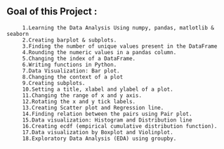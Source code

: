 ## Goal of this Project : 
         1.Learning the Data Analysis Using numpy, pandas, matlotlib & seaborn
         2.Creating barplot & subplots.
         3.Finding the number of unique values present in the DataFrame 
         4.Rounding the numeric values in a pandas column. 
         5.Changing the index of a DataFrame. 
         6.Writing functions in Python. 
         7.Data Visualization: Bar plot. 
         8.Changing the context of a plot
         9.Creating subplots. 
         10.Setting a title, xlabel and ylabel of a plot. 
         11.Changing the range of x and y axis. 
         12.Rotating the x and y tick labels.
         13.Creating Scatter plot and Regression line. 
         14.Finding relation between the pairs using Pair plot. 
         15.Data visualization: Histogram and Distribution line
         16.Creating ecdf (empirical cumulative distribution function). 
         17.Data visualization by Boxplot and Violinplot. 
         18.Exploratory Data Analysis (EDA) using groupby.

